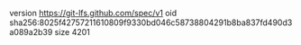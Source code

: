 version https://git-lfs.github.com/spec/v1
oid sha256:8025f42757211610809f9330bd046c58738804291b8ba837fd490d3a089a2b39
size 4201
